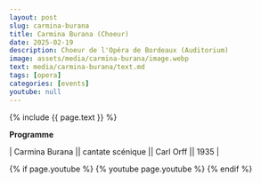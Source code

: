 ```yaml
---
layout: post
slug: carmina-burana
title: Carmina Burana (Choeur)
date: 2025-02-19
description: Choeur de l'Opéra de Bordeaux (Auditorium)
image: assets/media/carmina-burana/image.webp
text: media/carmina-burana/text.md
tags: [opera]
categories: [events]
youtube: null
---
```


{% include  {{ page.text }} %}

**Programme** | Carmina Burana || cantate scénique || Carl Orff || 1935 |

{% if page.youtube %}
  {% youtube page.youtube %}
{% endif %}



